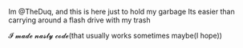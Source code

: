 Im @TheDuq, and this is here just to hold my garbage
Its easier than carrying around a flash drive with my trash

𝓘 𝓶𝓪𝓭𝓮 𝓷𝓪𝓼𝓽𝔂 𝓬𝓸𝓭𝓮(that usually works sometimes maybe(I hope))
